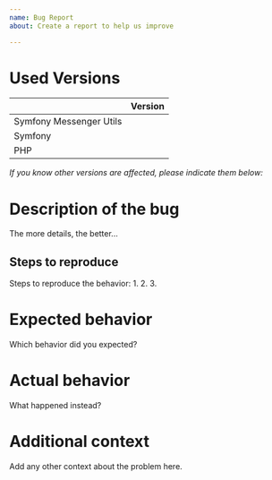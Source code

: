 ```yaml
---
name: Bug Report
about: Create a report to help us improve

---
```

# Used Versions

|                         | Version
|-------------------------| ---
| Symfony Messenger Utils |
| Symfony                 |
| PHP                     |

*If you know other versions are affected, please indicate them below:*

# Description of the bug
The more details, the better...

## Steps to reproduce
Steps to reproduce the behavior:
1.
2.
3.

# Expected behavior
Which behavior did you expected?

# Actual behavior
What happened instead?

# Additional context
Add any other context about the problem here.
